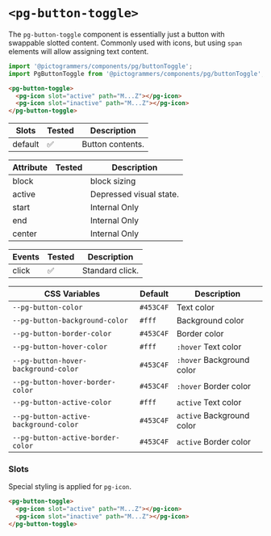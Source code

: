 # `<pg-button-toggle>`

The `pg-button-toggle` component is essentially just a button with swappable slotted content. Commonly used with icons, but using `span` elements will allow assigning text content.

```typescript
import '@pictogrammers/components/pg/buttonToggle';
import PgButtonToggle from '@pictogrammers/components/pg/buttonToggle';
```

```html
<pg-button-toggle>
  <pg-icon slot="active" path="M...Z"></pg-icon>
  <pg-icon slot="inactive" path="M...Z"></pg-icon>
</pg-button-toggle>
```

| Slots       | Tested   | Description |
| ----------- | -------- | ----------- |
| default     | &#x2705; | Button contents. |

| Attribute  | Tested   | Description |
| ---------- | -------- | ----------- |
| block      |          | block sizing |
| active     |          | Depressed visual state. |
| start      |          | Internal Only |
| end        |          | Internal Only |
| center     |          | Internal Only |

| Events     | Tested   | Description |
| ---------- | -------- | ----------- |
| click      | &#x2705; | Standard click. |

| CSS Variables       | Default   | Description |
| ------------------- | --------- | ----------- |
| `--pg-button-color` | `#453C4F` | Text color       |
| `--pg-button-background-color` | `#fff` | Background color       |
| `--pg-button-border-color` | `#453C4F`  | Border color       |
| `--pg-button-hover-color` | `#fff`  | `:hover` Text color      |
| `--pg-button-hover-background-color` | `#453C4F`  | `:hover` Background color      |
| `--pg-button-hover-border-color` | `#453C4F`  | `:hover` Border color      |
| `--pg-button-active-color` | `#fff`  | `active` Text color      |
| `--pg-button-active-background-color` | `#453C4F`  | `active` Background color      |
| `--pg-button-active-border-color` | `#453C4F`  | `active` Border color      |

### Slots

Special styling is applied for `pg-icon`.

```html
<pg-button-toggle>
  <pg-icon slot="active" path="M...Z"></pg-icon>
  <pg-icon slot="inactive" path="M...Z"></pg-icon>
</pg-button-toggle>
```